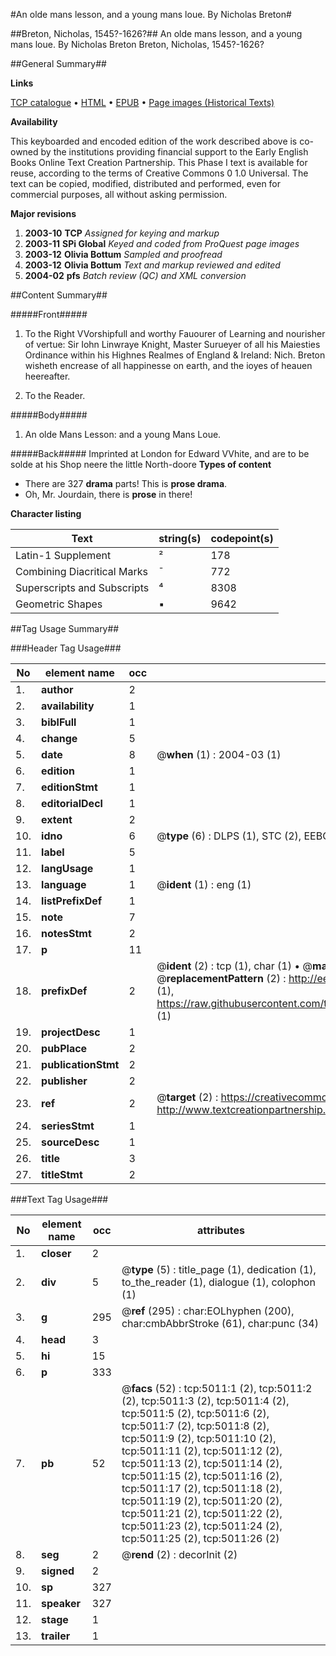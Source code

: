 #An olde mans lesson, and a young mans loue. By Nicholas Breton#

##Breton, Nicholas, 1545?-1626?##
An olde mans lesson, and a young mans loue. By Nicholas Breton
Breton, Nicholas, 1545?-1626?

##General Summary##

**Links**

[TCP catalogue](http://www.ota.ox.ac.uk/tcp/)  • 
[HTML](http://tei.it.ox.ac.uk/tcp/Texts-HTML/free/A16/A16767.html)  • 
[EPUB](http://tei.it.ox.ac.uk/tcp/Texts-EPUB/free/A16/A16767.epub) • 
[Page images (Historical Texts)](https://data.historicaltexts.jisc.ac.uk/view?pubId=eebo-99840500e&pageId=eebo-99840500e-5011-1)

**Availability**

This keyboarded and encoded edition of the
	       work described above is co-owned by the institutions
	       providing financial support to the Early English Books
	       Online Text Creation Partnership. This Phase I text is
	       available for reuse, according to the terms of Creative
	       Commons 0 1.0 Universal. The text can be copied,
	       modified, distributed and performed, even for
	       commercial purposes, all without asking permission.

**Major revisions**

1. __2003-10__ __TCP__ *Assigned for keying and markup*
1. __2003-11__ __SPi Global__ *Keyed and coded from ProQuest page images*
1. __2003-12__ __Olivia Bottum__ *Sampled and proofread*
1. __2003-12__ __Olivia Bottum__ *Text and markup reviewed and edited*
1. __2004-02__ __pfs__ *Batch review (QC) and XML conversion*

##Content Summary##

#####Front#####

1. To the Right VVorshipfull and worthy Fauourer of Learning and nourisher of vertue: Sir Iohn Linwraye Knight, Master Surueyer of all his Maiesties Ordinance within his Highnes Realmes of England & Ireland: Nich. Breton wisheth encrease of all happinesse on earth, and the ioyes of heauen heereafter.

1. To the Reader.

#####Body#####

1. An olde Mans Lesson: and a young Mans Loue.

#####Back#####
Imprinted at London for Edward VVhite, and are to be solde at his Shop neere the little North-doore 
**Types of content**

  * There are 327 **drama** parts! This is **prose drama**.
  * Oh, Mr. Jourdain, there is **prose** in there!

**Character listing**


|Text|string(s)|codepoint(s)|
|---|---|---|
|Latin-1 Supplement|²|178|
|Combining             Diacritical Marks|̄|772|
|Superscripts             and Subscripts|⁴|8308|
|Geometric Shapes|▪|9642|

##Tag Usage Summary##

###Header Tag Usage###

|No|element name|occ|attributes|
|---|---|---|---|
|1.|__author__|2||
|2.|__availability__|1||
|3.|__biblFull__|1||
|4.|__change__|5||
|5.|__date__|8| @__when__ (1) : 2004-03 (1)|
|6.|__edition__|1||
|7.|__editionStmt__|1||
|8.|__editorialDecl__|1||
|9.|__extent__|2||
|10.|__idno__|6| @__type__ (6) : DLPS (1), STC (2), EEBO-CITATION (1), PROQUEST (1), VID (1)|
|11.|__label__|5||
|12.|__langUsage__|1||
|13.|__language__|1| @__ident__ (1) : eng (1)|
|14.|__listPrefixDef__|1||
|15.|__note__|7||
|16.|__notesStmt__|2||
|17.|__p__|11||
|18.|__prefixDef__|2| @__ident__ (2) : tcp (1), char (1)  •  @__matchPattern__ (2) : ([0-9\-]+):([0-9IVX]+) (1), (.+) (1)  •  @__replacementPattern__ (2) : http://eebo.chadwyck.com/downloadtiff?vid=$1&page=$2 (1), https://raw.githubusercontent.com/textcreationpartnership/Texts/master/tcpchars.xml#$1 (1)|
|19.|__projectDesc__|1||
|20.|__pubPlace__|2||
|21.|__publicationStmt__|2||
|22.|__publisher__|2||
|23.|__ref__|2| @__target__ (2) : https://creativecommons.org/publicdomain/zero/1.0/ (1), http://www.textcreationpartnership.org/docs/. (1)|
|24.|__seriesStmt__|1||
|25.|__sourceDesc__|1||
|26.|__title__|3||
|27.|__titleStmt__|2||


###Text Tag Usage###

|No|element name|occ|attributes|
|---|---|---|---|
|1.|__closer__|2||
|2.|__div__|5| @__type__ (5) : title_page (1), dedication (1), to_the_reader (1), dialogue (1), colophon (1)|
|3.|__g__|295| @__ref__ (295) : char:EOLhyphen (200), char:cmbAbbrStroke (61), char:punc (34)|
|4.|__head__|3||
|5.|__hi__|15||
|6.|__p__|333||
|7.|__pb__|52| @__facs__ (52) : tcp:5011:1 (2), tcp:5011:2 (2), tcp:5011:3 (2), tcp:5011:4 (2), tcp:5011:5 (2), tcp:5011:6 (2), tcp:5011:7 (2), tcp:5011:8 (2), tcp:5011:9 (2), tcp:5011:10 (2), tcp:5011:11 (2), tcp:5011:12 (2), tcp:5011:13 (2), tcp:5011:14 (2), tcp:5011:15 (2), tcp:5011:16 (2), tcp:5011:17 (2), tcp:5011:18 (2), tcp:5011:19 (2), tcp:5011:20 (2), tcp:5011:21 (2), tcp:5011:22 (2), tcp:5011:23 (2), tcp:5011:24 (2), tcp:5011:25 (2), tcp:5011:26 (2)|
|8.|__seg__|2| @__rend__ (2) : decorInit (2)|
|9.|__signed__|2||
|10.|__sp__|327||
|11.|__speaker__|327||
|12.|__stage__|1||
|13.|__trailer__|1||
